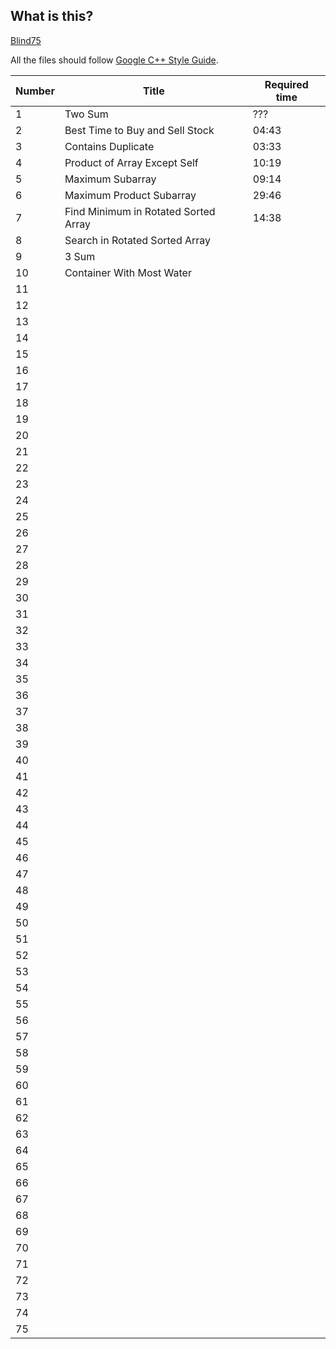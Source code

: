 ## What is this?
[Blind75](https://leetcode.com/discuss/general-discussion/460599/blind-75-leetcode-questions)

All the files should follow [Google C++ Style Guide](https://ttsuki.github.io/styleguide/cppguide.ja.html).

| Number | Title | Required time |
| ---- | ---- | ---- |
| 1 | Two Sum | ??? |
| 2 | Best Time to Buy and Sell Stock | 04:43 |
| 3 | Contains Duplicate | 03:33 |
| 4 | Product of Array Except Self | 10:19 |
| 5 | Maximum Subarray | 09:14 |
| 6 | Maximum Product Subarray | 29:46 |
| 7 | Find Minimum in Rotated Sorted Array | 14:38 |
| 8 | Search in Rotated Sorted Array |  |
| 9 | 3 Sum |  |
| 10 | Container With Most Water |  |
| 11 |  |  |
| 12 |  |  |
| 13 |  |  |
| 14 |  |  |
| 15 |  |  |
| 16 |  |  |
| 17 |  |  |
| 18 |  |  |
| 19 |  |  |
| 20 |  |  |
| 21 |  |  |
| 22 |  |  |
| 23 |  |  |
| 24 |  |  |
| 25 |  |  |
| 26 |  |  |
| 27 |  |  |
| 28 |  |  |
| 29 |  |  |
| 30 |  |  |
| 31 |  |  |
| 32 |  |  |
| 33 |  |  |
| 34 |  |  |
| 35 |  |  |
| 36 |  |  |
| 37 |  |  |
| 38 |  |  |
| 39 |  |  |
| 40 |  |  |
| 41 |  |  |
| 42 |  |  |
| 43 |  |  |
| 44 |  |  |
| 45 |  |  |
| 46 |  |  |
| 47 |  |  |
| 48 |  |  |
| 49 |  |  |
| 50 |  |  |
| 51 |  |  |
| 52 |  |  |
| 53 |  |  |
| 54 |  |  |
| 55 |  |  |
| 56 |  |  |
| 57 |  |  |
| 58 |  |  |
| 59 |  |  |
| 60 |  |  |
| 61 |  |  |
| 62 |  |  |
| 63 |  |  |
| 64 |  |  |
| 65 |  |  |
| 66 |  |  |
| 67 |  |  |
| 68 |  |  |
| 69 |  |  |
| 70 |  |  |
| 71 |  |  |
| 72 |  |  |
| 73 |  |  |
| 74 |  |  |
| 75 |  |  |
